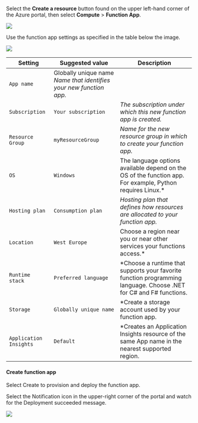 
Select the **Create a resource** button found on the upper left-hand corner of the Azure portal, then select **Compute** > **Function App**.

![](https://github.com/fenago/katacoda-scenarios/raw/master/azure-functions/azure-functions-timer/steps/2/create.JPG)

Use the function app settings as specified in the table below the image.

![](https://github.com/fenago/katacoda-scenarios/raw/master/azure-functions/azure-functions-timer/steps/2/settings.JPG)

Setting	| Suggested value | Description
--- | --- | ---
`App name	` | Globally unique name	*Name that identifies your new function app.*
`Subscription` |	`Your subscription` |	*The subscription under which this new function app is created.*
`Resource Group` |	`myResourceGroup` |	*Name for the new resource group in which to create your function app.*
`OS` |	`Windows` |	The language options available depend on the OS of the function app. For example, Python requires Linux.*
`Hosting plan` |	`Consumption plan` |	*Hosting plan that defines how resources are allocated to your function app.*
`Location` |	`West Europe` |	Choose a region near you or near other services your functions access.*
`Runtime stack` |	`Preferred language` |	*Choose a runtime that supports your favorite function programming language. Choose .NET for C# and F# functions.
`Storage` |	`Globally unique name` |	*Create a storage account used by your function app. 
`Application Insights` |	`Default` |	*Creates an Application Insights resource of the same App name in the nearest supported region. 



#### Create function app
Select Create to provision and deploy the function app.

Select the Notification icon in the upper-right corner of the portal and watch for the Deployment succeeded message.

![](https://github.com/fenago/katacoda-scenarios/raw/master/azure-functions/azure-functions-timer/steps/2/success.JPG)